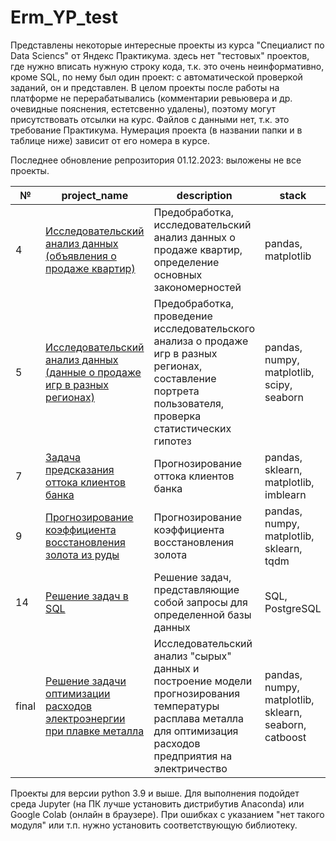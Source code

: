 # Erm_YP_test
Представлены некоторые интересные проекты из курса "Специалист по Data Sciencs" от Яндекс Практикума. здесь нет "тестовых" проектов, где нужно вписать нужную строку кода, т.к. это очень неинформативно, кроме SQL, по нему был один проект: с автоматической проверкой заданий, он и представлен. В целом проекты после работы на платформе не перерабатывались (комментарии ревьювера и др. очевидные пояснения, естетсвенно удалены), поэтому могут присутствовать отсылки на курс. Файлов с данными нет, т.к. это требование Практикума. Нумерация проекта (в названии папки и в таблице ниже) зависит от его номера в курсе. 

Последнее обновление репрозитория 01.12.2023: выложены не все проекты.

| № | project_name | description | stack |
|---|--------------|-------------|------|
| 4    | [Исследовательский анализ данных (объявления о продаже квартир)](https://github.com/Alexey19962021/Erm_YP_test/blob/main/Project3_first_research/Erm_EDA_apartments.ipynb "нажмите для перехода к тетрадке с проектом")   | Предобработка, исследовательский анализ данных о продаже квартир, определение основных закономерностей   | pandas, matplotlib |
| 5    | [Исследовательский анализ данных (данные о продаже игр в разных регионах)](https://github.com/Alexey19962021/Erm_YP_test/tree/main/Project5_first_module_end "нажмите для перехода к тетрадке с проектом")  |  Предобработка, проведение исследовательского анализа о продаже игр в разных регионах, составление портрета пользователя, проверка статистических гипотез  | pandas, numpy, matplotlib, scipy, seaborn |
| 7    | [Задача предсказания оттока клиентов банка](https://github.com/Alexey19962021/Erm_YP_test/blob/main/Project7_customers_leaving/Erm_сustomers_outflow.ipynb "нажмите для перехода к тетрадке с проектом")    | Прогнозирование оттока клиентов банка   | pandas, sklearn, matplotlib, imblearn |
| 9    | [Прогнозирование коэффициента восстановления золота из руды](https://github.com/Alexey19962021/Erm_YP_test/blob/main/Project9_Gold_clearing/Erm_gold_ore_enrichment.ipynb "нажмите для перехода к тетрадке с проектом")  | Прогнозирование коэффициента восстановления золота | pandas, numpy, matplotlib, sklearn, tqdm |
| 14   | [Решение задач в SQL](https://github.com/Alexey19962021/Erm_YP_test/blob/main/Project14_SQL/Erm_SQL_tasks_YP.ipynb "нажмите для перехода к тетрадке с проектом")         | Решение задач, представляющие собой запросы для определенной базы данных | SQL, PostgreSQL     |
| final | [Решение задачи оптимизации расходов электроэнергии при плавке металла](https://github.com/Alexey19962021/Erm_YP_test/blob/main/Project_final_electricity_consumption/Erm_optimization_electricity_consumption.ipynb "нажмите для перехода к тетрадке с проектом") | Исследовательский анализ "сырых" данных и построение модели прогнозирования температуры расплава металла для оптимизация расходов предприятия на электричество | pandas, numpy, matplotlib, sklearn, seaborn, catboost |

Проекты для версии python 3.9 и выше. Для выполнения подойдет среда Jupyter (на ПК лучше установить дистрибутив Anaconda) или Google Colab (онлайн в браузере). При ошибках с указанием "нет такого модуля" или т.п. нужно установить соответствующую библиотеку.
